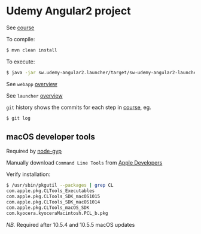 # Udemy Angular2 project

See [course](https://www.udemy.com/course/the-complete-guide-to-angular-2/)

To compile:
```bash
$ mvn clean install
```

To execute:
```bash
$ java -jar sw.udemy-angular2.launcher/target/sw-udemy-angular2-launcher-1.0.0-SNAPSHOT.war
```

See `webapp` [overview](sw.udemy-angular2.webapp/README.md)

See `launcher` [overview](sw.udemy-angular2.launcher/README.md)

`git` history shows the commits for each step in [course](https://www.udemy.com/course/the-complete-guide-to-angular-2/), 
eg.

```bash
$ git log
```

## macOS developer tools

Required by [node-gyp](https://github.com/nodejs/node-gyp)

Manually download `Command Line Tools` from [Apple Developers](https://developer.apple.com/download/more/)

Verify installation:

```bash
$ /usr/sbin/pkgutil --packages | grep CL
com.apple.pkg.CLTools_Executables
com.apple.pkg.CLTools_SDK_macOS1015
com.apple.pkg.CLTools_SDK_macOS1014
com.apple.pkg.CLTools_macOS_SDK
com.kyocera.kyoceraMacintosh.PCL_b.pkg
```

*NB.* Required after 10.5.4 and 10.5.5 macOS updates
